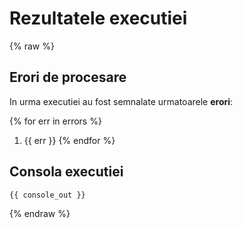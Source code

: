 # Rezultatele  executiei

{% raw %}


## Erori de procesare

In urma executiei au fost semnalate urmatoarele **erori**:

{% for err in errors %}
1. {{ err }}
{% endfor %}




## Consola executiei

```
{{ console_out }}
```




{% endraw %}

